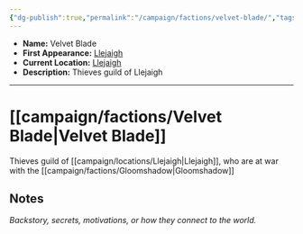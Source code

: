 ```yaml
---
{"dg-publish":true,"permalink":"/campaign/factions/velvet-blade/","tags":["faction"],"noteIcon":"","created":"2025-10-26T20:35:37.155-07:00","updated":"2025-10-27T16:34:01.325-07:00"}
---
```



<p><span><ul>
<li dir="auto"><strong>Name:</strong> Velvet Blade</li>
<li dir="auto"><strong>First Appearance:</strong> <a data-tooltip-position="top" aria-label="campaign/locations/Llejaigh.md" data-href="campaign/locations/Llejaigh.md" href="campaign/locations/Llejaigh.md" class="internal-link" target="_blank" rel="noopener nofollow">Llejaigh</a></li>
<li dir="auto"><strong>Current Location:</strong> <a data-tooltip-position="top" aria-label="campaign/locations/Llejaigh.md" data-href="campaign/locations/Llejaigh.md" href="campaign/locations/Llejaigh.md" class="internal-link" target="_blank" rel="noopener nofollow">Llejaigh</a></li>
<li dir="auto"><strong>Description:</strong> Thieves guild of Llejaigh</li>
</ul></span></p>

---

# [[campaign/factions/Velvet Blade\|Velvet Blade]]
Thieves guild of [[campaign/locations/Llejaigh\|Llejaigh]], who are at war with the [[campaign/factions/Gloomshadow\|Gloomshadow]]
## Notes
*Backstory, secrets, motivations, or how they connect to the world.*